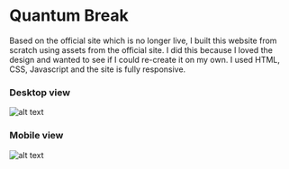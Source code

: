 # Quantum Break
Based on the official site which is no longer live, I built this website from scratch using assets from the official site. I did this because I loved the design and wanted to see if I could re-create it on my own. I used HTML, CSS, Javascript and the site is fully responsive.

### Desktop view
![alt text](https://i.imgur.com/Oxuu6Gp.png)

### Mobile view
![alt text](https://i.imgur.com/hGLlhzl.png)
